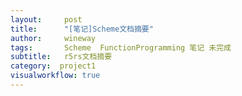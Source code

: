 ```yaml
---
layout:     post
title:      "[笔记]Scheme文档摘要"
author:     wineway
tags: 		Scheme  FunctionProgramming 笔记 未完成
subtitle:   r5rs文档摘要
category:  project1
visualworkflow: true
---
```

